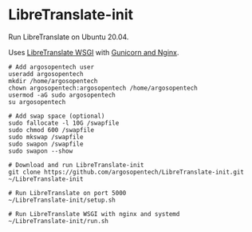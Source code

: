 # LibreTranslate-init
Run LibreTranslate on Ubuntu 20.04.

Uses [LibreTranslate WSGI](https://community.libretranslate.com/t/is-wsgi-currently-supported/24/3) with [Gunicorn and Nginx](https://www.digitalocean.com/community/tutorials/how-to-serve-flask-applications-with-gunicorn-and-nginx-on-ubuntu-18-04).

```
# Add argosopentech user
useradd argosopentech
mkdir /home/argosopentech
chown argosopentech:argosopentech /home/argosopentech
usermod -aG sudo argosopentech
su argosopentech

# Add swap space (optional)
sudo fallocate -l 10G /swapfile
sudo chmod 600 /swapfile
sudo mkswap /swapfile
sudo swapon /swapfile
sudo swapon --show

# Download and run LibreTranslate-init
git clone https://github.com/argosopentech/LibreTranslate-init.git ~/LibreTranslate-init

# Run LibreTranslate on port 5000
~/LibreTranslate-init/setup.sh

# Run LibreTranslate WSGI with nginx and systemd
~/LibreTranslate-init/run.sh

```


